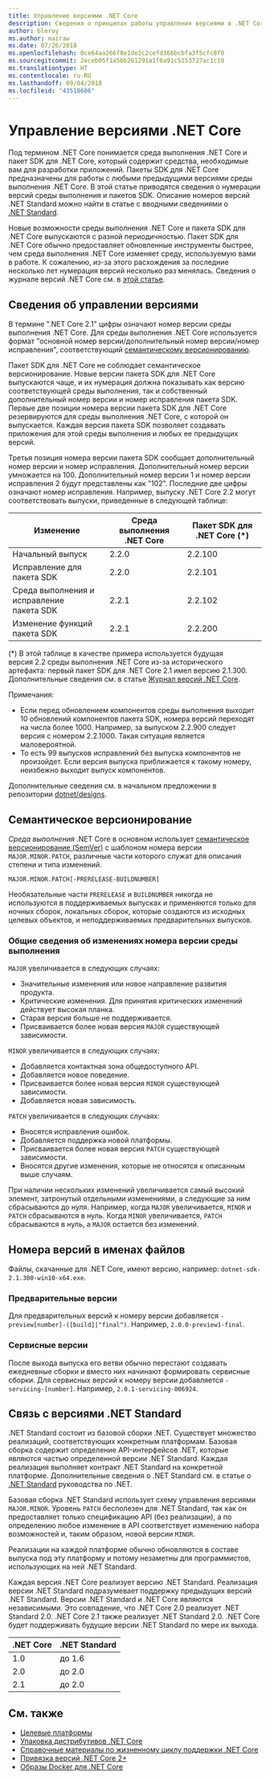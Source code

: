 ```yaml
---
title: Управление версиями .NET Core
description: Сведения о принципах работы управления версиями в .NET Core.
author: bleroy
ms.author: mairaw
ms.date: 07/26/2018
ms.openlocfilehash: 0ce64aa266f8e1de2c2cefd366bcbfa3f5cfc8f0
ms.sourcegitcommit: 2eceb05f1a5bb261291a1f6a91c5153727ac1c19
ms.translationtype: HT
ms.contentlocale: ru-RU
ms.lasthandoff: 09/04/2018
ms.locfileid: "43518606"
---
```

# <a name="net-core-versioning"></a>Управление версиями .NET Core

Под термином .NET Core понимается среда выполнения .NET Core и пакет SDK для .NET Core, который содержит средства, необходимые вам для разработки приложений. Пакеты SDK для .NET Core предназначены для работы с любыми предыдущими версиями среды выполнения .NET Core. В этой статье приводятся сведения о нумерации версий среды выполнения и пакетов SDK. Описание номеров версий .NET Standard можно найти в статье с вводными сведениями о [.NET Standard](../../standard/net-standard.md#net-implementation-support).

Новые возможности среды выполнения .NET Core и пакета SDK для .NET Core выпускаются с разной периодичностью. Пакет SDK для .NET Core обычно предоставляет обновленные инструменты быстрее, чем среда выполнения .NET Core изменяет среду, используемую вами в работе. К сожалению, из-за этого расхождения за последние несколько лет нумерация версий несколько раз менялась. Сведения о журнале версий .NET Core см. в [этой статье](version-history.md).

## <a name="versioning-details"></a>Сведения об управлении версиями

В термине ".NET Core 2.1" цифры означают номер версии среды выполнения .NET Core. Для среды выполнения .NET Core используется формат "основной номер версии/дополнительный номер версии/номер исправления", соответствующий [семантическому версионированию](#semantic-versioning).

Пакет SDK для .NET Core не соблюдает семантическое версионирование. Новые версии пакета SDK для .NET Core выпускаются чаще, и их нумерация должна показывать как версию соответствующей среды выполнения, так и собственный дополнительный номер версии и номер исправления пакета SDK. Первые две позиции номера версии пакета SDK для .NET Core резервируются для среды выполнения .NET Core, с которой он выпускается. Каждая версия пакета SDK позволяет создавать приложения для этой среды выполнения и любых ее предыдущих версий.

Третья позиция номера версии пакета SDK сообщает дополнительный номер версии и номер исправления. Дополнительный номер версии умножается на 100. Дополнительный номер версии 1 и номер версии исправления 2 будут представлены как "102". Последние две цифры означают номер исправления. Например, выпуску .NET Core 2.2 могут соответствовать выпуски, приведенные в следующей таблице:

| Изменение                | Среда выполнения .NET Core | Пакет SDK для .NET Core (*) |
|-----------------------|-------------------|-------------------|
| Начальный выпуск       | 2.2.0             | 2.2.100           |
| Исправление для пакета SDK             | 2.2.0             | 2.2.101           |
| Среда выполнения и исправление пакета SDK | 2.2.1             | 2.2.102           |
| Изменение функций пакета SDK    | 2.2.1             | 2.2.200           |

(\*) В этой таблице в качестве примера используется будущая версия 2.2 среды выполнения .NET Core из-за исторического артефакта: первый пакет SDK для .NET Core 2.1 имел версию 2.1.300. Дополнительные сведения см. в статье [Журнал версий .NET Core](version-history.md).

Примечания:

* Если перед обновлением компонентов среды выполнения выходит 10 обновлений компонентов пакета SDK, номера версий переходят на числа более 1000. Например, за выпуском 2.2.900 следует версия с номером 2.2.1000. Такая ситуация является маловероятной.
* То есть 99 выпусков исправлений без выпуска компонентов не произойдет. Если версия выпуска приближается к такому номеру, неизбежно выходит выпуск компонентов.

Дополнительные сведения см. в начальном предложении в репозитории [dotnet/designs](https://github.com/dotnet/designs/pull/29).

## <a name="semantic-versioning"></a>Семантическое версионирование

*Среда выполнения* .NET Core в основном использует [семантическое версионирование (SemVer)](http://semver.org/) с шаблоном номера версии `MAJOR.MINOR.PATCH`, различные части которого служат для описания степени и типа изменений.

```
MAJOR.MINOR.PATCH[-PRERELEASE-BUILDNUMBER]
```

Необязательные части `PRERELEASE` и `BUILDNUMBER` никогда не используются в поддерживаемых выпусках и применяются только для ночных сборок, локальных сборок, которые создаются из исходных целевых объектов, и неподдерживаемых предварительных выпусков.

### <a name="understand-runtime-version-number-changes"></a>Общие сведения об изменениях номера версии среды выполнения

`MAJOR` увеличивается в следующих случаях:

* Значительные изменения или новое направление развития продукта.
* Критические изменения. Для принятия критических изменений действует высокая планка.
* Старая версия больше не поддерживается.
* Присваивается более новая версия `MAJOR` существующей зависимости.

`MINOR` увеличивается в следующих случаях:

* Добавляется контактная зона общедоступного API.
* Добавляется новое поведение.
* Присваивается более новая версия `MINOR` существующей зависимости.
* Добавляется новая зависимость.

`PATCH` увеличивается в следующих случаях:

* Вносятся исправления ошибок.
* Добавляется поддержка новой платформы.
* Присваивается более новая версия `PATCH` существующей зависимости.
* Вносятся другие изменения, которые не относятся к описанным выше случаям.

При наличии нескольких изменений увеличивается самый высокий элемент, затронутый отдельными изменениями, а следующие за ним сбрасываются до нуля. Например, когда `MAJOR` увеличивается, `MINOR` и `PATCH` сбрасываются в нуль. Когда `MINOR` увеличивается, `PATCH` сбрасываются в нуль, а `MAJOR` остается без изменений.

## <a name="version-numbers-in-file-names"></a>Номера версий в именах файлов

Файлы, скачанные для .NET Core, имеют версию, например: `dotnet-sdk-2.1.300-win10-x64.exe`.

### <a name="preview-versions"></a>Предварительные версии

Для предварительных версий к номеру версии добавляется `-preview[number]-([build]|"final")`. Например, `2.0.0-preview1-final`.

### <a name="servicing-versions"></a>Сервисные версии

После выхода выпуска его ветви обычно перестают создавать ежедневные сборки и вместо них начинают формировать сервисные сборки. Для сервисных версий к номеру версии добавляется `-servicing-[number]`. Например, `2.0.1-servicing-006924`.

## <a name="relationship-to-net-standard-versions"></a>Связь с версиями .NET Standard

.NET Standard состоит из базовой сборки .NET. Существует множество реализаций, соответствующих конкретным платформам. Базовая сборка содержит определение API-интерфейсов .NET, которые являются частью определенной версии .NET Standard. Каждая реализация выполняет контракт .NET Standard на конкретной платформе. Дополнительные сведения о .NET Standard см. в статье о [.NET Standard](../../standard/net-standard.md) руководства по .NET.

Базовая сборка .NET Standard использует схему управления версиями `MAJOR.MINOR`. Уровень `PATCH` бесполезен для .NET Standard, так как он предоставляет только спецификацию API (без реализации), а по определению любое изменение в API соответствует изменению набора возможностей и, таким образом, новой версии `MINOR`.

Реализации на каждой платформе обычно обновляются в составе выпуска под эту платформу и потому незаметны для программистов, использующих на ней .NET Standard.

Каждая версия .NET Core реализует версию .NET Standard. Реализация версии .NET Standard подразумевает поддержку предыдущих версий .NET Standard. Версии .NET Standard и .NET Core являются независимыми. Это совпадение, что .NET Core 2.0 реализует .NET Standard 2.0. .NET Core 2.1 также реализует .NET Standard 2.0. .NET Core будет поддерживать будущие версии .NET Standard по мере их выхода.

| .NET Core | .NET Standard |
|-----------|---------------|
| 1.0       | до 1.6     |
| 2.0       | до 2.0     |
| 2.1       | до 2.0     |

## <a name="see-also"></a>См. также

* [Целевые платформы](../../standard/frameworks.md)  
* [Упаковка дистрибутивов .NET Core](../build/distribution-packaging.md)  
* [Справочные материалы по жизненному циклу поддержки .NET Core](https://www.microsoft.com/net/core/support)  
* [Привязка версий .NET Core 2+](https://github.com/dotnet/designs/issues/3)  
* [Образы Docker для .NET Core](https://hub.docker.com/r/microsoft/dotnet/)
